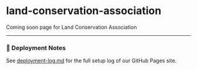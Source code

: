 # land-conservation-association
Coming soon page for Land Conservation Association

---

### 🔧 Deployment Notes
See [deployment-log.md](./deployment-log.md) for the full setup log of our GitHub Pages site.

